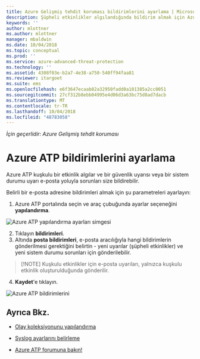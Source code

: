 ```yaml
---
title: Azure Gelişmiş tehdit koruması bildirimlerini ayarlama | Microsoft Docs
description: Şüpheli etkinlikler algılandığında bildirim almak için Azure ATP güvenlik uyarıları ayarlama işlemi açıklanmaktadır.
keywords: ''
author: mlottner
ms.author: mlottner
manager: mbaldwin
ms.date: 10/04/2018
ms.topic: conceptual
ms.prod: ''
ms.service: azure-advanced-threat-protection
ms.technology: ''
ms.assetid: 4308f03e-b2a7-4e38-a750-540ff94faa81
ms.reviewer: itargoet
ms.suite: ems
ms.openlocfilehash: e6f3647ecaab82a32950fadd0a101385a2cc0051
ms.sourcegitcommit: 27cf312b8ebb04995e4d06d3a63bc75d8ad7dacb
ms.translationtype: MT
ms.contentlocale: tr-TR
ms.lasthandoff: 10/04/2018
ms.locfileid: "48783058"
---
```

*İçin geçerlidir: Azure Gelişmiş tehdit koruması*


# <a name="set-azure-atp-notifications"></a>Azure ATP bildirimlerini ayarlama

Azure ATP kuşkulu bir etkinlik algılar ve bir güvenlik uyarısı veya bir sistem durumu uyarı e-posta yoluyla sorunları size bildirebilir. 

Belirli bir e-posta adresine bildirimleri almak için şu parametreleri ayarlayın:


1. Azure ATP portalında seçin ve araç çubuğunda ayarlar seçeneğini **yapılandırma**.

![Azure ATP yapılandırma ayarları simgesi](media/atp-config-menu.png)

2. Tıklayın **bildirimleri**.
3. Altında **posta bildirimleri**, e-posta aracılığıyla hangi bildirimlerin gönderilmesi gerektiğini belirtin - yeni uyarılar (şüpheli etkinlikler) ve yeni sistem durumu sorunları için gönderilebilir. 
 
 >  [!NOTE]
 >   Kuşkulu etkinlikler için e-posta uyarıları, yalnızca kuşkulu etkinlik oluşturulduğunda gönderilir.
 
4. **Kaydet**'e tıklayın.

 ![Azure ATP bildirimlerini](media/atp-notifications.png)



## <a name="see-also"></a>Ayrıca Bkz.

- [Olay koleksiyonunu yapılandırma](configure-event-collection.md)

- [Syslog ayarlarını belirleme](setting-syslog.md)
- [Azure ATP forumuna bakın!](https://aka.ms/azureatpcommunity)
